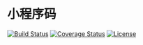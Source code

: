 # 小程序码

[![Build Status](https://img.shields.io/travis/miaoxing/wxa-template/master.svg?style=flat-square)](https://travis-ci.org/miaoxing/wxa-template)
[![Coverage Status](https://img.shields.io/coveralls/miaoxing/wxa-template.svg?style=flat-square)](https://coveralls.io/r/miaoxing/wxa-template?branch=master)
[![License](http://img.shields.io/badge/license-MIT-brightgreen.svg?style=flat-square)](http://www.opensource.org/licenses/MIT)
